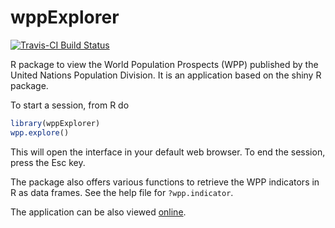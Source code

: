 # wppExplorer  

[![Travis-CI Build Status](https://travis-ci.org/PPgp/wppExplorer.svg?branch=master)](https://travis-ci.org/PPgp/wppExplorer)

R package to view the World Population Prospects (WPP) published by the United Nations Population Division. 
It is an application based on the shiny R package. 

To start a session, from R do 
```R
library(wppExplorer)
wpp.explore()
```
This will open the interface in your default web browser. To end the session, press the Esc key.

The package also offers various functions to retrieve the WPP indicators in R as data frames. See the help file for `?wpp.indicator`.

The application can be also viewed [online](https://bayespop.shinyapps.io/wpp2019explorer).

